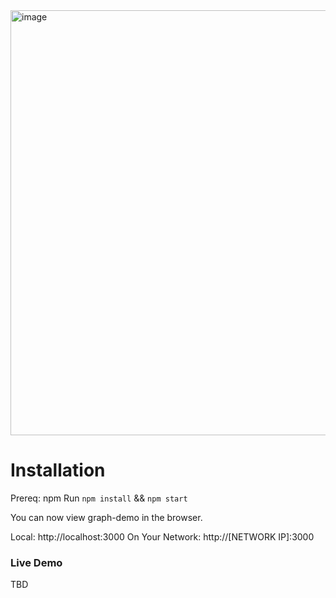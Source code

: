 <img width="680" alt="image" src="https://user-images.githubusercontent.com/621312/156954107-7463906f-653f-4235-bfcf-71f58aef04b7.png">

# Installation

Prereq: npm
Run `npm install` && `npm start`

You can now view graph-demo in the browser.

  Local:            http://localhost:3000
  On Your Network:  http://[NETWORK IP]:3000


### Live Demo

TBD

